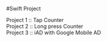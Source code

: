 #Swift Project

Project 1 :: Tap Counter  
Project 2 :: Long press Counter  
Project 3 :: iAD with Google Mobile AD

